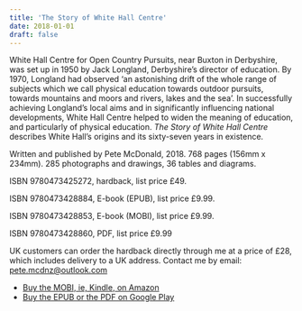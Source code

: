 ```yaml
---
title: 'The Story of White Hall Centre'
date: 2018-01-01
draft: false
---
```


White Hall Centre for Open Country Pursuits, near Buxton in Derbyshire, was set up in 1950 by Jack Longland, Derbyshire’s director of education. By 1970, Longland had observed ‘an astonishing drift of the whole range of subjects which we call physical education towards outdoor pursuits, towards mountains and moors and rivers, lakes and the sea’. In successfully achieving Longland’s local aims and in significantly influencing national developments, White Hall Centre helped to widen the meaning of education, and particularly of physical education. *The Story of White Hall Centre* describes White Hall’s origins and its sixty-seven years in existence.

Written and published by Pete McDonald, 2018. 768 pages (156mm x 234mm). 285 photographs and drawings, 36 tables and diagrams.

ISBN 9780473425272, hardback, list price £49.

ISBN 9780473428884, E-book (EPUB), list price £9.99.

ISBN 9780473428853, E-book (MOBI), list price £9.99.

ISBN 9780473428860, PDF, list price £9.99

UK customers can order the hardback directly through me at a price of £28, which includes delivery to a UK address. Contact me by email: pete.mcdnz@outlook.com

- [Buy the MOBI, ie, Kindle, on Amazon](https://www.amazon.co.uk/Story-White-Hall-Centre-Education-ebook/dp/B07BQM25Q7/ref=sr_1_1?ie=UTF8&qid=1546477740&sr=8-1&keywords=the+story+of+white+hall+centre)
- [Buy the EPUB or the PDF on Google Play](https://play.google.com/store/books/details?id=prBJDwAAQBAJ&rdid=book-prBJDwAAQBAJ&rdot=1&source=gbs_atb&pcampaignid=books_booksearch_atb)

